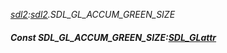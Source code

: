 _[sdl2](../../modules/sdl2/sdl2-module.md):[sdl2](../../modules/sdl2/sdl2-module.md).SDL\_GL\_ACCUM\_GREEN\_SIZE_
##### Const SDL\_GL\_ACCUM\_GREEN\_SIZE:[SDL_GLattr](../../modules/sdl2/sdl2-sdl_glattr.md)
